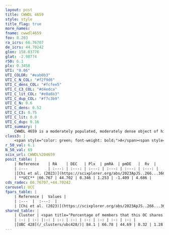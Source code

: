```yaml
---
layout: post
title: CWWDL 4659
style: style
title_flag: true
more_names: 
fname: cwwdl4659
fov: 0.203
ra_icrs: 66.76707
de_icrs: 44.70242
glon: 158.03776
glat: -2.98774
r50: 6.1
plx: 0.3458
UTI: "0.06"
UTI_COLOR: "#eab0b3"
UTI_C_N_COL: "#f2f9d6"
UTI_C_dens_COL: "#fcfee5"
UTI_C_C3_COL: "#d4edca"
UTI_C_lit_COL: "#e0a6b3"
UTI_C_dup_COL: "#f7c3b9"
UTI_C_N: 0.6
UTI_C_dens: 0.52
UTI_C_C3: 0.75
UTI_C_lit: 0.0
UTI_C_dup: 0.16
UTI_summary: |
    CWWDL 4659 is a moderately populated, moderately dense object of high C3 quality. It was recently reported in the literature.<br><br><span style="color: #99180f; font-weight: bold;">Warning: </span>This is likely a duplicate object, which shares a large percentage of members with at least one previously reported entry.
class3: |
    <span style="color: green; font-weight: bold;">A</span><span style="color: #FFC300; font-weight: bold;">B</span>
r_50_val: 6.1
N_50_val: 69
scix_url: CWWDL%204659
posit_table: |
    | Reference    | RA    | DEC   | Plx  | pmRA  | pmDE   |  Rv  |
    | :---         | :---: | :---: | :---: | :---: | :---: | :---: |
    |[Chi et al. (2023)](https://scixplorer.org/abs/2023ApJS..266...36C) | 66.763 | 44.693 | 0.33 | 1.222 | -1.468 | -3.578 |
    | **UCC** |66.767 | 44.702 | 0.346 | 1.253 | -1.409 | 4.686 | 
cds_radec: 66.76707,+44.70242
carousel: UCC
fpars_table: |
    | Reference |  Values |
    | :---  |  :---:  |
    | [Chi et al. (2023)](https://scixplorer.org/abs/2023ApJS..266...36C) | `logAge=7.85, Z=0.3` |
shared_table: |
    | Cluster | <span title="Percentage of members that this OC shares with the ones listed">%</span>   | RA   | DEC   | Plx   | pmRA  | pmDE  | Rv | UTI |
    | :-: | :-: |:-: | :-: | :-: | :-: | :-: | :-: | :-: |
    |[UBC 428](/_clusters/ubc428/)| 84.1 | 66.78 | 44.69 | 0.32 | 1.28 | -1.4 | 3.97 |0.63 |
---
```

